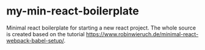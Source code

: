 # my-min-react-boilerplate
Minimal react boilerplate for starting a new react project.
The whole source is created based on the tutorial https://www.robinwieruch.de/minimal-react-webpack-babel-setup/.
